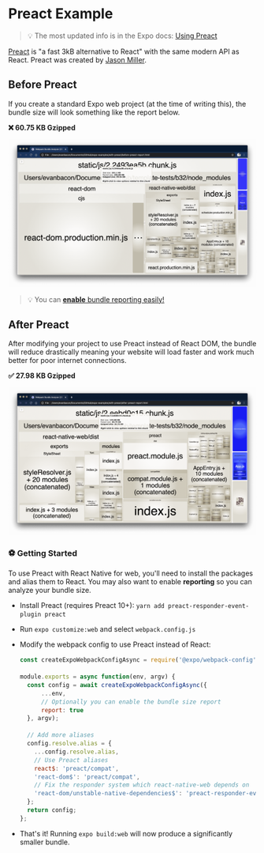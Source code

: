# Preact Example

> 💡 The most updated info is in the Expo docs: [Using Preact](https://github.com/expo/expo/blob/master/docs/pages/versions/unversioned/guides/using-preact.md)

[Preact](https://preactjs.com/) is "a fast 3kB alternative to React" with the same modern API as React. Preact was created by [Jason Miller](https://twitter.com/_developit).

## Before Preact

If you create a standard Expo web project (at the time of writing this), the bundle size will look something like the report below. 

**❌ 60.75 KB Gzipped**

![expo web bundle without preact](.gh-assets/before-preact.png "Expo web bundle without Preact")

> 💡 You can [**enable** bundle reporting easily!](https://github.com/expo/expo/blob/master/docs/pages/versions/unversioned/guides/web-performance.md#-what-makes-my-app-large)

## After Preact

After modifying your project to use Preact instead of React DOM, the bundle will reduce drastically meaning your website will load faster and work much better for poor internet connections.

**✅ 27.98 KB Gzipped**

![expo web bundle with preact](.gh-assets/after-preact.png "Expo web bundle with Preact")

### ⚽️ Getting Started

To use Preact with React Native for web, you'll need to install the packages and alias them to React. You may also want to enable **reporting** so you can analyze your bundle size.

- Install Preact (requires Preact 10+): `yarn add preact-responder-event-plugin preact`
- Run `expo customize:web` and select `webpack.config.js`
- Modify the webpack config to use Preact instead of React:

  ```js
  const createExpoWebpackConfigAsync = require('@expo/webpack-config');

  module.exports = async function(env, argv) {
    const config = await createExpoWebpackConfigAsync({
        ...env,
        // Optionally you can enable the bundle size report
        report: true
    }, argv);

    // Add more aliases
    config.resolve.alias = {
      ...config.resolve.alias,
      // Use Preact aliases
      react$: 'preact/compat',
      'react-dom$': 'preact/compat',
      // Fix the responder system which react-native-web depends on
      'react-dom/unstable-native-dependencies$': 'preact-responder-event-plugin',
    };
    return config;
  };
  ```

- That's it! Running `expo build:web` will now produce a significantly smaller bundle.
